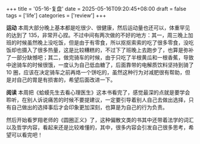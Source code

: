 +++
title = '05-16-复盘'
date = 2025-05-16T09:20:45+08:00
draft = false
tags = ['life']
categories = ['review']
+++

**运动**
本周大部分晚上基本都是吃很少、很健康，然后运动量也还可以，体重罕见的达到了 135，非常开心捏。不过中间有两次做的不好的地方：其一，周三晚上加班的时候虽然晚上没吃饭，但是由于有零食，所以抠抠索索的吃了很多零食，没吃饭却也摄入了很多热量，这是比较糟糕的，不过下了班晚上去跑步了，也算是弥补了一部分缺憾吧；其二，做完骑车的时候，由于只吃了半根黄瓜和一根香蕉，导致中途骑车的时候很饿，一度认为自己低血糖了，后面靠带的电解质饮料坚持到骑了 10 圈，应该在决定骑车之前再烙一个饼吃的，虽然这种行为对减肥很有帮助，但是对自己的胃是有损害的，希望后面改进一下。

**阅读**
本周把《蛤蟆先生去看心理医生》这本书看完了，感觉最深的点就是要学会聆听，在别人诉说痛苦的时候不要提建议，一定要引导着别人自己去做出选择，只有自己做出的选择事后才会印象更加深刻，也算是为自己的行为负责。

然后开始看罗翔老师的《圆圈正义》了，这种偏散文类的书其中还带着法学的词汇以及哲学内容，看起来还是比较难懂的，其中，很多内容会引发自己很多思考，希望可以看完吧！